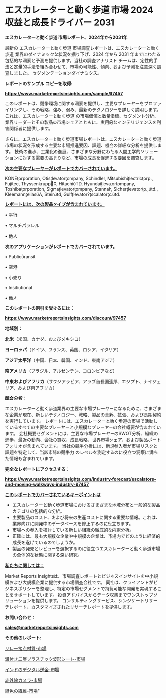 # エスカレーターと動く歩道 市場 2024 収益と成長ドライバー 2031

<strong>エスカレーターと動く歩道 市場レポート、2024年から2031年</strong>

最新の エスカレーターと動く歩道 市場調査レポートは、エスカレーターと動く歩道 業界のダイナミックな状況を掘り下げ、2024 年から 2031 年までにわたる包括的な洞察と予測を提供します。当社の調査アナリスト チームは、定性的手法と定量的手法を組み合わせて、市場の可能性、傾向、および予測を注意深く調査しました。 セグメンテーションダイナミクス。



<strong>レポートのサンプル コピーを取得:</strong> <a href=https://www.marketreportsinsights.com/sample/97457>

<strong><u>https://www.marketreportsinsights.com/sample/97457</u></strong></a>

このレポートは、競争環境に関する洞察を提供し、主要なプレーヤーをプロファイリングし、その戦略、強み、弱み、最新のテクノロジーを詳しく説明します。 これは、エスカレーターと動く歩道 の市場価値と数量指標、セグメント分析、業界リーダーとその製品の市場シェアとともに、実用的なインテリジェンスを利害関係者に提供します。

さらに、エスカレーターと動く歩道市場レポートは、エスカレーターと動く歩道市場の状況を形成する主要な市場推進要因、課題、機会の詳細な分析を提供します。 技術の進歩、工業化の進展、さまざまな分野にわたる人間工学的ソリューションに対する需要の高まりなど、市場の成長を促進する要因を調査します。



<strong><u>次の主要なプレーヤーがレポートでカバーされています。</u></strong>

KONEorporation, Otislevatorompany, Schindler, Mitsubishilectricorp., Fujitec, ThyssenkruppG, HitachiTD, Hyundailevatorompany, Toshibaorporation, Sigmalevatorompany, Stannah, Sicherlevatoro.,td., KleemannellasA, Steintd, Gulflevator?scalatoro.td.



<strong><u><b>レポートには、次の製品タイプが含まれています。</b></u></strong>

• 平行

• マルチパラレル

• 他人



<strong><b>次のアプリケーションがレポートでカバーされています。</b></strong>

• Publicransit

• 空港

• 小売り

• Insitiutional

• 他人



<strong><b>このレポートの割引を受けるには：</b></strong><a href=https://www.marketreportsinsights.com/discount/97457>

<strong><u>https://www.marketreportsinsights.com/discount/97457</u></strong></a>



<strong>地域別：</strong>



<strong>北米</strong>（米国、カナダ、およびメキシコ）



<strong>ヨーロッパ</strong>（ドイツ、フランス、英国、ロシア、イタリア）



<strong>アジア太平洋</strong>（中国、日本、韓国、インド、東南アジア）



<strong>南アメリカ</strong>（ブラジル、アルゼンチン、コロンビアなど）



<strong>中東およびアフリカ</strong>（サウジアラビア、アラブ首長国連邦、エジプト、ナイジェリア、および南アフリカ）



<strong>競合分析：</strong>

エスカレーターと動く歩道業界の主要な市場プレーヤーになるために、さまざまな企業が現在、新しいテクノロジー、戦略、製品の革新、拡張、および長期契約を実行しています。 レポートには、エスカレーターと動く歩道の市場で活動しているすべての主要なプレーヤーと小規模なプレーヤーの会社概要が含まれています。 会社概要セグメントには、主要な市場プレーヤーのSWOT分析、組織の進歩、最近の動向、会社の買収、成長戦略、世界市場シェア、および製品ポートフォリオが含まれています。 当社の競争分析には、新規参入者が市場リスクと課題を特定して、当該市場の競争力 のレベルを測定するのに役立つ洞察に満ちた情報も含まれています。



<strong>完全なレポートにアクセスする</strong>：

<a href=https://www.marketreportsinsights.com/industry-forecast/escalators-and-moving-walkways-industry-97457>

<strong><u>https://www.marketreportsinsights.com/industry-forecast/escalators-and-moving-walkways-industry-97457</u></strong></a>



<strong><u><b>このレポートでカバーされているキーポイントは</b></u></strong>
<ul>
  <li>エスカレーターと動く歩道市場におけるさまざまな地域分布と一般的な製品カテゴリの包括的な分析。</li>
  <li>主要製品のコスト、および将来の生産コストに関する重要な情報。これは、業界向けに開発中のデータベースを修正するのに役立ちます。</li>
  <li>市場への参入を検討している新しい組織の徹底的な内訳分析。</li>
  <li>正確には、最も大規模な企業や中規模の企業は、市場内でどのように経済的成長を遂げているのでしょうか。</li>
  <li>製品の発売とレビューを選択するのに役立つエスカレーターと動く歩道市場の全体的な状態に関する深い研究。</li>
</ul>


<strong><u><b>私たちに関しては：</b></u></strong>

Market Reports Insightsは、市場調査レポートとビジネスインサイトを中小規模および大規模企業に提供する市場調査会社です。 同社は、クライアントがビジネスポリシーを整理し、特定の市場セグメントで持続可能な開発を実現することをサポートしています。 投資アドバイスからデータ収集までワンストップソリューションを提供します。 コンサルティングサービス、シンジケートリサーチレポート、カスタマイズされたリサーチレポートを提供します。



<strong><b>お問い合わせ</b></strong>：

<a href=mailto:sales@marketreportsinsights.com>

<strong><u>sales@marketreportsinsights.com</u></strong></a>



<strong>その他のレポート:</strong>

<a href=https://www.linkedin.com/pulse/リレー接点材質-市場-2023-総合分析と事業成長戦略-2030-pr-news-hub-4m6sf/>リレー接点材質-市場</a>

<a href=https://www.linkedin.com/pulse/溝付き二層プラスチック波形シート-市場-2030-年までの需要に焦点を当てた-emayf/>溝付き二層プラスチック波形シート-市場</a>

<a href=https://www.linkedin.com/pulse/インドのデジタル送金-市場-2023-新興市場-将来の動向と市場需要-r30if/>インドのデジタル送金-市場</a>

<a href=https://www.linkedin.com/pulse/赤外線カメラ-市場-2023-推進要因と成長機会-2030-data-dive-discoveries-24-analysis-hj4gf/>赤外線カメラ-市場</a>

<a href=https://www.linkedin.com/pulse/緑色の繊維-市場-2023-収益と成長ドライバー-2030-trend-tracking-toolbox-24-analysis-0dvkf/>緑色の繊維-市場</a>"
